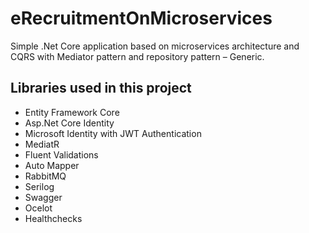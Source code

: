 # eRecruitmentOnMicroservices
Simple .Net Core application based on microservices architecture and CQRS with Mediator pattern and repository pattern – Generic.
## Libraries used in this project
* Entity Framework Core
* Asp.Net Core Identity
* Microsoft Identity with JWT Authentication
* MediatR
* Fluent Validations
* Auto Mapper
* RabbitMQ
* Serilog
* Swagger
* Ocelot
* Healthchecks
